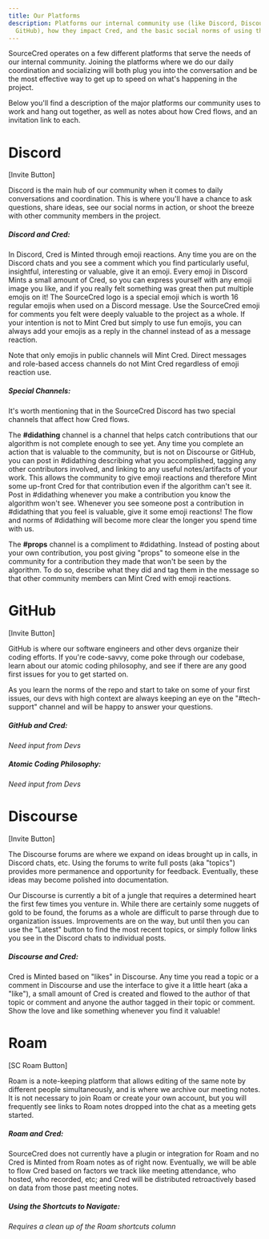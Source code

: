 ```yaml
---
title: Our Platforms
description: Platforms our internal community use (like Discord, Discourse, or
  GitHub), how they impact Cred, and the basic social norms of using them.
---
```

SourceCred operates on a few different platforms that serve the needs of our internal community. Joining the platforms where we do our daily coordination and socializing will both plug you into the conversation and be the most effective way to get up to speed on what's happening in the project.

Below you'll find a description of the major platforms our community uses to work and hang out together, as well as notes about how Cred flows, and an invitation link to each.

# Discord

\[Invite Button]

Discord is the main hub of our community when it comes to daily conversations and coordination. This is where you'll have a chance to ask questions, share ideas, see our social norms in action, or shoot the breeze with other community members in the project.

##### Discord and Cred:

In Discord, Cred is Minted through emoji reactions. Any time you are on the Discord chats and you see a comment which you find particularly useful, insightful, interesting or valuable, give it an emoji. Every emoji in Discord Mints a small amount of Cred, so you can express yourself with any emoji image you like, and if you really felt something was great then put multiple emojis on it! The SourceCred logo is a special emoji which is worth 16 regular emojis when used on a Discord message. Use the SourceCred emoji for comments you felt were deeply valuable to the project as a whole. If your intention is not to Mint Cred but simply to use fun emojis, you can always add your emojis as a reply in the channel instead of as a message reaction.

Note that only emojis in public channels will Mint Cred. Direct messages and role-based access channels do not Mint Cred regardless of emoji reaction use.

##### Special Channels:

It's worth mentioning that in the SourceCred Discord has two special channels that affect how Cred flows.

The **\#didathing** channel is a channel that helps catch contributions that our algorithm is not complete enough to see yet. Any time you complete an action that is valuable to the community, but is not on Discourse or GitHub, you can post in #didathing describing what you accomplished, tagging any other contributors involved, and linking to any useful notes/artifacts of your work. This allows the community to give emoji reactions and therefore Mint some up-front Cred for that contribution even if the algorithm can't see it. Post in #didathing whenever you make a contribution you know the algorithm won't see. Whenever you see someone post a contribution in #didathing that you feel is valuable, give it some emoji reactions! The flow and norms of #didathing will become more clear the longer you spend time with us.

The **\#props** channel is a compliment to #didathing. Instead of posting about your own contribution, you post giving "props" to someone else in the community for a contribution they made that won't be seen by the algorithm. To do so, describe what they did and tag them in the message so that other community members can Mint Cred with emoji reactions.

# GitHub

\[Invite Button]

GitHub is where our software engineers and other devs organize their coding efforts. If you're code-savvy, come poke through our codebase, learn about our atomic coding philosophy, and see if there are any good first issues for you to get started on.

As you learn the norms of the repo and start to take on some of your first issues, our devs with high context are always keeping an eye on the "#tech-support" channel and will be happy to answer your questions.

##### GitHub and Cred:

*Need input from Devs*

##### Atomic Coding Philosophy:

*Need input from Devs*

# Discourse

\[Invite Button]

The Discourse forums are where we expand on ideas brought up in calls, in Discord chats, etc. Using the forums to write full posts (aka "topics") provides more permanence and opportunity for feedback. Eventually, these ideas may become polished into documentation.

Our Discourse is currently a bit of a jungle that requires a determined heart the first few times you venture in. While there are certainly some nuggets of gold to be found, the forums as a whole are difficult to parse through due to organization issues. Improvements are on the way, but until then you can use the "Latest" button to find the most recent topics, or simply follow links you see in the Discord chats to individual posts.

##### Discourse and Cred:

Cred is Minted based on "likes" in Discourse. Any time you read a topic or a comment in Discourse and use the interface to give it a little heart (aka a "like"), a small amount of Cred is created and flowed to the author of that topic or comment and anyone the author tagged in their topic or comment. Show the love and like something whenever you find it valuable!

# Roam

\[SC Roam Button]

Roam is a note-keeping platform that allows editing of the same note by different people simultaneously, and is where we archive our meeting notes. It is not necessary to join Roam or create your own account, but you will frequently see links to Roam notes dropped into the chat as a meeting gets started.

##### Roam and Cred:

SourceCred does not currently have a plugin or integration for Roam and no Cred is Minted from Roam notes as of right now. Eventually, we will be able to flow Cred based on factors we track like meeting attendance, who hosted, who recorded, etc; and Cred will be distributed retroactively based on data from those past meeting notes.

##### Using the Shortcuts to Navigate:

*Requires a clean up of the Roam shortcuts column*